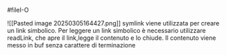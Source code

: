 #fileI-O 

![[Pasted image 20250305164427.png]]
symlink viene utilizzata per creare un link simbolico. Per leggere un link simbolico è necessario utilizzare readLink, che apre il link,legge il contenuto e lo chiude. Il contenuto viene messo in buf senza carattere di terminazione